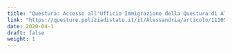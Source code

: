 ```yaml
---
title: "Questura: Accesso all'Ufficio Immigrazione della Questura di Alessandria"
link: "https://questure.poliziadistato.it/it/Alessandria/articolo/11105cac83d2db0d7181619818"
date: 2020-04-1
draft: false
weight: 1
---
```

